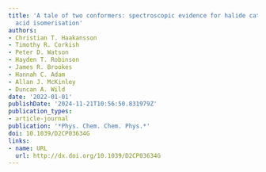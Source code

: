 ```yaml
---
title: 'A tale of two conformers: spectroscopic evidence for halide catalysed formic
  acid isomerisation'
authors:
- Christian T. Haakansson
- Timothy R. Corkish
- Peter D. Watson
- Hayden T. Robinson
- James R. Brookes
- Hannah C. Adam
- Allan J. McKinley
- Duncan A. Wild
date: '2022-01-01'
publishDate: '2024-11-21T10:56:50.831979Z'
publication_types:
- article-journal
publication: '*Phys. Chem. Chem. Phys.*'
doi: 10.1039/D2CP03634G
links:
- name: URL
  url: http://dx.doi.org/10.1039/D2CP03634G
---
```

